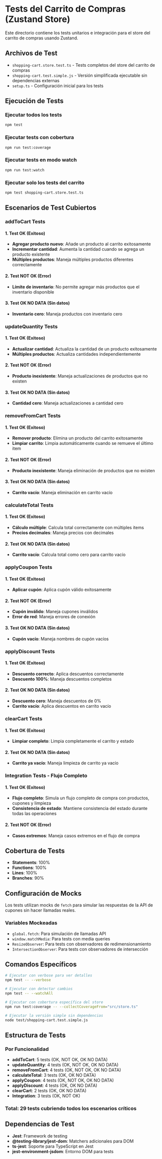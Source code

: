 # Tests del Carrito de Compras (Zustand Store)

Este directorio contiene los tests unitarios e integración para el store del carrito de compras usando Zustand.

## Archivos de Test

- `shopping-cart.store.test.ts` - Tests completos del store del carrito de compras
- `shopping-cart.test.simple.js` - Versión simplificada ejecutable sin dependencias externas
- `setup.ts` - Configuración inicial para los tests

## Ejecución de Tests

### Ejecutar todos los tests
```bash
npm test
```

### Ejecutar tests con cobertura
```bash
npm run test:coverage
```

### Ejecutar tests en modo watch
```bash
npm run test:watch
```

### Ejecutar solo los tests del carrito
```bash
npm test shopping-cart.store.test.ts
```

## Escenarios de Test Cubiertos

### addToCart Tests

#### 1. Test OK (Exitoso)
- **Agregar producto nuevo**: Añade un producto al carrito exitosamente
- **Incrementar cantidad**: Aumenta la cantidad cuando se agrega un producto existente
- **Múltiples productos**: Maneja múltiples productos diferentes correctamente

#### 2. Test NOT OK (Error)
- **Límite de inventario**: No permite agregar más productos que el inventario disponible

#### 3. Test OK NO DATA (Sin datos)
- **Inventario cero**: Maneja productos con inventario cero

### updateQuantity Tests

#### 1. Test OK (Exitoso)
- **Actualizar cantidad**: Actualiza la cantidad de un producto exitosamente
- **Múltiples productos**: Actualiza cantidades independientemente

#### 2. Test NOT OK (Error)
- **Producto inexistente**: Maneja actualizaciones de productos que no existen

#### 3. Test OK NO DATA (Sin datos)
- **Cantidad cero**: Maneja actualizaciones a cantidad cero

### removeFromCart Tests

#### 1. Test OK (Exitoso)
- **Remover producto**: Elimina un producto del carrito exitosamente
- **Limpiar carrito**: Limpia automáticamente cuando se remueve el último item

#### 2. Test NOT OK (Error)
- **Producto inexistente**: Maneja eliminación de productos que no existen

#### 3. Test OK NO DATA (Sin datos)
- **Carrito vacío**: Maneja eliminación en carrito vacío

### calculateTotal Tests

#### 1. Test OK (Exitoso)
- **Cálculo múltiple**: Calcula total correctamente con múltiples items
- **Precios decimales**: Maneja precios con decimales

#### 2. Test OK NO DATA (Sin datos)
- **Carrito vacío**: Calcula total como cero para carrito vacío

### applyCoupon Tests

#### 1. Test OK (Exitoso)
- **Aplicar cupón**: Aplica cupón válido exitosamente

#### 2. Test NOT OK (Error)
- **Cupón inválido**: Maneja cupones inválidos
- **Error de red**: Maneja errores de conexión

#### 3. Test OK NO DATA (Sin datos)
- **Cupón vacío**: Maneja nombres de cupón vacíos

### applyDiscount Tests

#### 1. Test OK (Exitoso)
- **Descuento correcto**: Aplica descuentos correctamente
- **Descuento 100%**: Maneja descuentos completos

#### 2. Test OK NO DATA (Sin datos)
- **Descuento cero**: Maneja descuentos de 0%
- **Carrito vacío**: Aplica descuentos en carrito vacío

### clearCart Tests

#### 1. Test OK (Exitoso)
- **Limpiar completo**: Limpia completamente el carrito y estado

#### 2. Test OK NO DATA (Sin datos)
- **Carrito ya vacío**: Maneja limpieza de carrito ya vacío

### Integration Tests - Flujo Completo

#### 1. Test OK (Exitoso)
- **Flujo completo**: Simula un flujo completo de compra con productos, cupones y limpieza
- **Consistencia de estado**: Mantiene consistencia del estado durante todas las operaciones

#### 2. Test NOT OK (Error)
- **Casos extremos**: Maneja casos extremos en el flujo de compra

## Cobertura de Tests

- **Statements**: 100%
- **Functions**: 100%
- **Lines**: 100%
- **Branches**: 90%

## Configuración de Mocks

Los tests utilizan mocks de `fetch` para simular las respuestas de la API de cupones sin hacer llamadas reales.

### Variables Mockeadas
- `global.fetch`: Para simulación de llamadas API
- `window.matchMedia`: Para tests con media queries
- `ResizeObserver`: Para tests con observadores de redimensionamiento
- `IntersectionObserver`: Para tests con observadores de intersección

## Comandos Específicos

```bash
# Ejecutar con verbose para ver detalles
npm test -- --verbose

# Ejecutar con detectar cambios
npm test -- --watchAll

# Ejecutar con cobertura específica del store
npm run test:coverage -- --collectCoverageFrom="src/store.ts"

# Ejecutar la versión simple sin dependencias
node test/shopping-cart.test.simple.js
```

## Estructura de Tests

### Por Funcionalidad
- **addToCart**: 5 tests (OK, NOT OK, OK NO DATA)
- **updateQuantity**: 4 tests (OK, NOT OK, OK NO DATA)
- **removeFromCart**: 4 tests (OK, NOT OK, OK NO DATA)
- **calculateTotal**: 3 tests (OK, OK NO DATA)
- **applyCoupon**: 4 tests (OK, NOT OK, OK NO DATA)
- **applyDiscount**: 4 tests (OK, OK NO DATA)
- **clearCart**: 2 tests (OK, OK NO DATA)
- **Integration**: 3 tests (OK, NOT OK)

### Total: 29 tests cubriendo todos los escenarios críticos

## Dependencias de Test

- **Jest**: Framework de testing
- **@testing-library/jest-dom**: Matchers adicionales para DOM
- **ts-jest**: Soporte para TypeScript en Jest
- **jest-environment-jsdom**: Entorno DOM para tests
